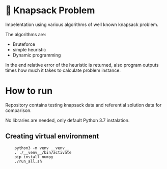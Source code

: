 # 🎒 Knapsack Problem

Impelentation using various algorithms of well known knapsack problem.


The algorithms are:

- Bruteforce 
- simple heuristic
- Dynamic programming


In the end relative error of the heuristic is returned, also program outputs times how much it takes to calculate problem instance.

# How to run

Repository contains testing knapsack data and referential solution data for comparison.

No libraries are needed, only default Python 3.7 instalation.

## Creating virtual environment

```
    python3 -m venv __venv__
    . ./__venv__/bin/activate
    pip install numpy
    ./run_all.sh
```